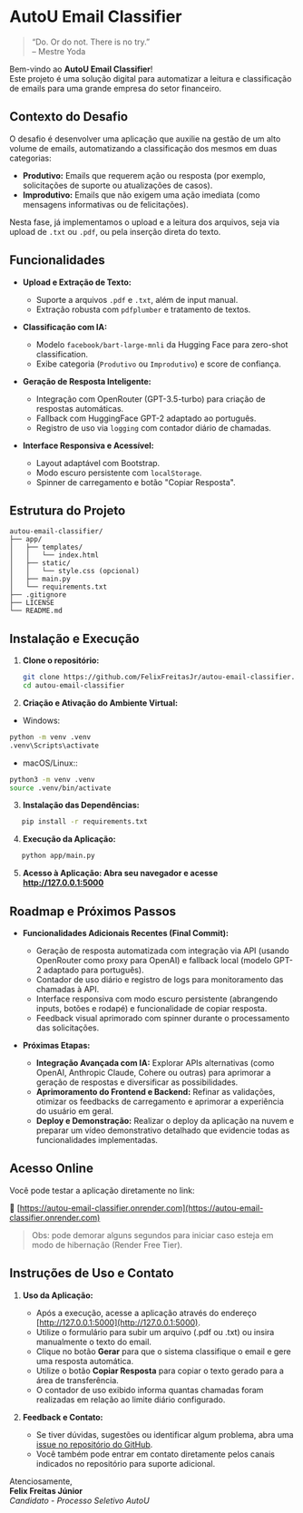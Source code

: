 # AutoU Email Classifier

> “Do. Or do not. There is no try.”  
> – Mestre Yoda

Bem-vindo ao **AutoU Email Classifier**!  
Este projeto é uma solução digital para automatizar a leitura e classificação de emails para uma grande empresa do setor financeiro.

## Contexto do Desafio

O desafio é desenvolver uma aplicação que auxilie na gestão de um alto volume de emails, automatizando a classificação dos mesmos em duas categorias:

- **Produtivo:** Emails que requerem ação ou resposta (por exemplo, solicitações de suporte ou atualizações de casos).
- **Improdutivo:** Emails que não exigem uma ação imediata (como mensagens informativas ou de felicitações).

Nesta fase, já implementamos o upload e a leitura dos arquivos, seja via upload de `.txt` ou `.pdf`, ou pela inserção direta do texto.

## Funcionalidades

- **Upload e Extração de Texto:**
  - Suporte a arquivos `.pdf` e `.txt`, além de input manual.
  - Extração robusta com `pdfplumber` e tratamento de textos.

- **Classificação com IA:**
  - Modelo `facebook/bart-large-mnli` da Hugging Face para zero-shot classification.
  - Exibe categoria (`Produtivo` ou `Improdutivo`) e score de confiança.

- **Geração de Resposta Inteligente:**
  - Integração com OpenRouter (GPT-3.5-turbo) para criação de respostas automáticas.
  - Fallback com HuggingFace GPT-2 adaptado ao português.
  - Registro de uso via `logging` com contador diário de chamadas.

- **Interface Responsiva e Acessível:**
  - Layout adaptável com Bootstrap.
  - Modo escuro persistente com `localStorage`.
  - Spinner de carregamento e botão "Copiar Resposta".



## Estrutura do Projeto

```
autou-email-classifier/
├── app/
│   ├── templates/
│   │   └── index.html
│   ├── static/
│   │   └── style.css (opcional)
│   ├── main.py
│   └── requirements.txt
├── .gitignore
├── LICENSE
└── README.md

```


## Instalação e Execução

1. **Clone o repositório:**
   ```bash
   git clone https://github.com/FelixFreitasJr/autou-email-classifier.git
   cd autou-email-classifier 

2. **Criação e Ativação do Ambiente Virtual:**

- Windows:
```bash
python -m venv .venv
.venv\Scripts\activate
```

- macOS/Linux::
```bash
python3 -m venv .venv
source .venv/bin/activate
```

3. **Instalação das Dependências:**
```bash
   pip install -r requirements.txt 
```

4. **Execução da Aplicação:**
```bash
   python app/main.py 
```

5. **Acesso à Aplicação: Abra seu navegador e acesse http://127.0.0.1:5000**

## Roadmap e Próximos Passos

- **Funcionalidades Adicionais Recentes (Final Commit):**  
  - Geração de resposta automatizada com integração via API (usando OpenRouter como proxy para OpenAI) e fallback local (modelo GPT-2 adaptado para português).  
  - Contador de uso diário e registro de logs para monitoramento das chamadas à API.  
  - Interface responsiva com modo escuro persistente (abrangendo inputs, botões e rodapé) e funcionalidade de copiar resposta.  
  - Feedback visual aprimorado com spinner durante o processamento das solicitações.

- **Próximas Etapas:**  
  - **Integração Avançada com IA:** Explorar APIs alternativas (como OpenAI, Anthropic Claude, Cohere ou outras) para aprimorar a geração de respostas e diversificar as possibilidades.  
  - **Aprimoramento do Frontend e Backend:** Refinar as validações, otimizar os feedbacks de carregamento e aprimorar a experiência do usuário em geral.  
  - **Deploy e Demonstração:** Realizar o deploy da aplicação na nuvem e preparar um vídeo demonstrativo detalhado que evidencie todas as funcionalidades implementadas.

## Acesso Online

Você pode testar a aplicação diretamente no link:

🔗 [https://autou-email-classifier.onrender.com](https://autou-email-classifier.onrender.com)

> Obs: pode demorar alguns segundos para iniciar caso esteja em modo de hibernação (Render Free Tier).

## Instruções de Uso e Contato

1. **Uso da Aplicação:**  
   - Após a execução, acesse a aplicação através do endereço [http://127.0.0.1:5000](http://127.0.0.1:5000).  
   - Utilize o formulário para subir um arquivo (.pdf ou .txt) ou insira manualmente o texto do email.  
   - Clique no botão **Gerar** para que o sistema classifique o email e gere uma resposta automática.  
   - Utilize o botão **Copiar Resposta** para copiar o texto gerado para a área de transferência.  
   - O contador de uso exibido informa quantas chamadas foram realizadas em relação ao limite diário configurado.

2. **Feedback e Contato:**  
   - Se tiver dúvidas, sugestões ou identificar algum problema, abra uma [issue no repositório do GitHub](https://github.com/FelixFreitasJr/autou-email-classifier/issues).  
   - Você também pode entrar em contato diretamente pelos canais indicados no repositório para suporte adicional.

Atenciosamente,  
**Felix Freitas Júnior**  
*Candidato - Processo Seletivo AutoU*


